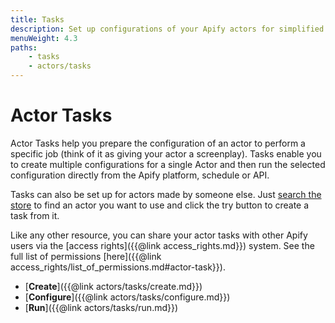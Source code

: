 ```yaml
---
title: Tasks
description: Set up configurations of your Apify actors for simplified usage. Create multiple configurations of the same actor tailored to various use cases.
menuWeight: 4.3
paths:
    - tasks
    - actors/tasks
---
```


# [](./tasks)Actor Tasks

Actor Tasks help you prepare the configuration of an actor to perform a specific job (think of it as giving your actor a screenplay). Tasks enable you to create multiple configurations for a single Actor and then run the selected configuration directly from the Apify platform, schedule or API.

Tasks can also be set up for actors made by someone else. Just [search the store](https://apify.com/store) to find an actor you want to use and click the try button to create a task from it.

Like any other resource, you can share your actor tasks with other Apify users via the [access rights]({{@link access_rights.md}}) system. See the full list of permissions [here]({{@link access_rights/list_of_permissions.md#actor-task}}).

*   [**Create**]({{@link actors/tasks/create.md}})
*   [**Configure**]({{@link actors/tasks/configure.md}})
*   [**Run**]({{@link actors/tasks/run.md}})

